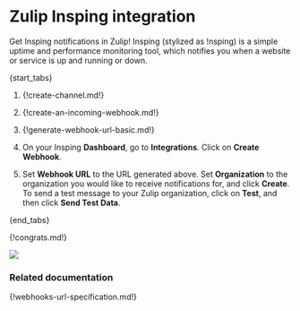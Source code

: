 # Zulip Insping integration

Get Insping notifications in Zulip! Insping (stylized as !nsping) is a
simple uptime and performance monitoring tool, which notifies you when
a website or service is up and running or down.

{start_tabs}

1. {!create-channel.md!}

1. {!create-an-incoming-webhook.md!}

1. {!generate-webhook-url-basic.md!}

1. On your Insping **Dashboard**, go to **Integrations**. Click
   on **Create Webhook**.

1. Set **Webhook URL** to the URL generated above. Set **Organization**
   to the organization you would like to receive notifications for, and
   click **Create**. To send a test message to your Zulip organization,
   click on **Test**, and then click **Send Test Data**.

{end_tabs}

{!congrats.md!}

![](/static/images/integrations/insping/001.png)

### Related documentation

{!webhooks-url-specification.md!}
